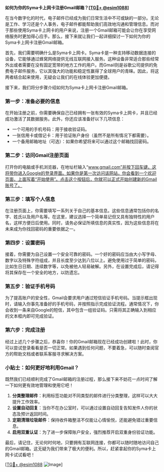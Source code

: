 **如何为你的Syma卡上网卡注册Gmail邮箱？[[TG💪+ @esim1088](https://t.me/s/esim1088)]**

在当今数字化的时代，电子邮件已经成为我们日常生活中不可或缺的一部分。无论是工作、学习还是个人事务，电子邮件都能帮助我们高效地沟通和管理信息。而对于那些使用Syma卡上网卡的用户来说，注册一个Gmail邮箱可能会让你在享受网络服务时更加得心应手。那么，接下来就让我们一起详细探讨一下如何为你的Syma卡上网卡注册Gmail邮箱。

首先，我们需要明确什么是Syma卡上网卡。Syma卡是一种支持移动数据连接的设备，它能够通过蜂窝网络提供无线互联网接入服务。这种设备非常适合那些经常外出或者需要在没有固定宽带的地方工作的用户。而Gmail则是谷歌公司提供的免费电子邮件服务，它以其强大的功能和稳定性赢得了全球用户的青睐。因此，将这两者结合起来使用，无疑会让我们的在线体验更加便捷。

接下来，我们将分步骤介绍如何为Syma卡上网卡注册Gmail邮箱。

### 第一步：准备必要的信息

在开始注册之前，你需要确保自己已经拥有一张有效的Syma卡上网卡，并且已经成功激活了其数据服务。此外，你还应该准备好以下几项信息：

- 一个可用的手机号码：用于接收验证码。
- 一张信用卡或借记卡：用于验证账户身份（虽然不是所有情况下都需要）。
- 一个备用邮箱地址（可选）：如果你希望将来可以通过这个邮箱找回密码。

### 第二步：访问Gmail注册页面

打开你的电脑或手机浏览器，在地址栏输入“www.gmail.com”并按下回车键。这将带你进入Google的登录界面。如果你是第一次访问该网站，你会看到一个欢迎页面，上面写着“开始使用”。点击这个按钮后，你就可以正式开始创建新的Gmail账号了。

### 第三步：填写个人信息

在注册页面上，你需要填写一系列关于自己的基本信息。这些信息通常包括你的名字、姓氏以及用户名等。在这里，建议选择一个简单易记但又具有独特性的用户名，这样方便日后使用。同时，请务必保证所填信息的真实性，因为这些信息将在未来成为你找回密码的重要依据之一。

### 第四步：设置密码

接着，你需要为自己设置一个安全可靠的密码。一个好的密码应当由大小写字母、数字以及特殊字符组成，并且长度至少达到八位以上。避免使用过于简单的密码，比如生日日期、连续数字等，以免被他人轻易破解。另外，在设置完成后，请记得将其保存在一个安全的地方，以防遗忘。

### 第五步：验证手机号码

为了提高账户的安全性，Gmail会要求用户通过短信验证手机号码。当提示框出现时，请输入你事先准备好的手机号码，并按照指示完成验证流程。通常情况下，你会收到一条来自Google的短信，其中包含一组验证码。只需将其正确输入到相应的文本框内即可完成验证。

### 第六步：完成注册

经过上述几个步骤之后，恭喜你！你的Gmail邮箱现在已经成功创建啦！此时，你可以尝试登录看看是否一切正常。如果遇到任何问题，不要着急，可以随时查阅官方的帮助文档或者联系客服寻求解决方案。

### 小贴士：如何更好地利用Gmail？

既然我们已经顺利完成了Gmail邮箱的注册过程，那么接下来不妨花一点时间了解一下如何更有效地管理和使用它吧！

1. **分类整理邮件**：利用标签功能对不同类型的邮件进行分类整理，这样可以大大提升工作效率。
2. **设置自动回复**：当你不在办公室时，可以通过设置自动回复告知发件人你的状态及预计返回时间。
3. **定期清理垃圾邮件**：保持收件箱整洁不仅能让心情愉悦，还能避免错过重要信息。
4. **启用双重认证**：为了进一步保障账户安全，强烈推荐开启双重身份验证功能。

最后，请记住，无论何时何地，只要拥有互联网连接，你都可以随时随地访问自己的Gmail邮箱。这无疑为我们带来了极大的便利。所以，赶紧拿起你的Syma卡上网卡试试看吧！

[[TG💪+ @esim1088](https://t.me/s/esim1088) ![Image](https://i.postimg.cc/4NQfJmqS/Snipaste-2025-05-13-00-14-12.png)]